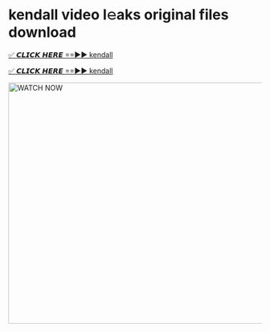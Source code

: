 # kendall video l𝚎aks original files download

<p><a href="https://mediafirer.com/kendall&ref=titik" rel="nofollow">✅ 𝘾𝙇𝙄𝘾𝙆 𝙃𝙀𝙍𝙀 ==►► kendall</a></p>

<p><a href="https://mediafirer.com/kendall&ref=titik" rel="nofollow">✅ 𝘾𝙇𝙄𝘾𝙆 𝙃𝙀𝙍𝙀 ==►► kendall</a></p>

<p><a rel="nofollow" title="WATCH NOW" href="https://mediafirer.com/kendall&ref=titik"><img border="kendall" height="480" width="854" title="WATCH NOW" alt="WATCH NOW" src="https://i.imgur.com/WiGg2rx.gif"></a></p>